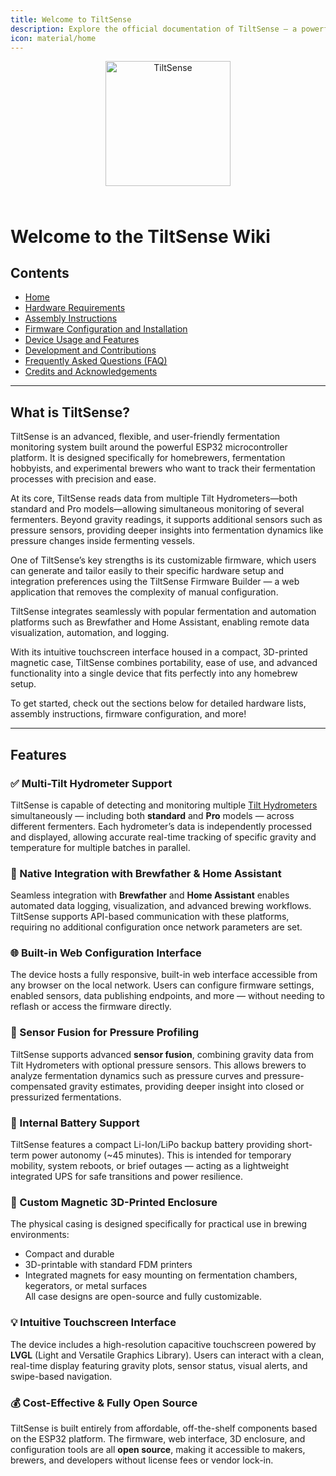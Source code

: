```yaml
---
title: Welcome to TiltSense
description: Explore the official documentation of TiltSense — a powerful, customizable, and open-source fermentation monitoring system based on ESP32.
icon: material/home
---
```


<div align="center">
  <img src="../TiltSense/assets/logo-text.svg" alt="TiltSense" width="200" style="margin-bottom: 1.5rem;" />
</div>

# Welcome to the TiltSense Wiki

## Contents

- [Home](index.md)
- [Hardware Requirements](Hardware.md)
- [Assembly Instructions](Assembly.md)
- [Firmware Configuration and Installation](Firmware-Setup.md)
- [Device Usage and Features](Usage.md)
- [Development and Contributions](Development.md)
- [Frequently Asked Questions (FAQ)](FAQ.md)
- [Credits and Acknowledgements](Credits.md)

---

## What is TiltSense?

TiltSense is an advanced, flexible, and user-friendly fermentation monitoring system built around the powerful ESP32
microcontroller platform. It is designed specifically for homebrewers, fermentation hobbyists, and experimental brewers
who want to track their fermentation processes with precision and ease.

At its core, TiltSense reads data from multiple Tilt Hydrometers—both standard and Pro models—allowing simultaneous
monitoring of several fermenters. Beyond gravity readings, it supports additional sensors such as pressure sensors,
providing deeper insights into fermentation dynamics like pressure changes inside fermenting vessels.

One of TiltSense’s key strengths is its customizable firmware, which users can generate and tailor easily to their
specific hardware setup and integration preferences using the TiltSense Firmware Builder — a web application that
removes the complexity of manual configuration.

TiltSense integrates seamlessly with popular fermentation and automation platforms such as Brewfather and Home
Assistant, enabling remote data visualization, automation, and logging.

With its intuitive touchscreen interface housed in a compact, 3D-printed magnetic case, TiltSense combines portability,
ease of use, and advanced functionality into a single device that fits perfectly into any homebrew setup.

To get started, check out the sections below for detailed hardware lists, assembly instructions, firmware configuration,
and more!

---

## Features

### ✅ Multi-Tilt Hydrometer Support

TiltSense is capable of detecting and monitoring multiple [Tilt Hydrometers](https://tilthydrometer.com/)
simultaneously — including both **standard** and **Pro** models — across different fermenters. Each hydrometer’s data is
independently processed and displayed, allowing accurate real-time tracking of specific gravity and temperature for
multiple batches in parallel.

### 📡 Native Integration with Brewfather & Home Assistant

Seamless integration with **Brewfather** and **Home Assistant** enables automated data logging, visualization, and
advanced brewing workflows. TiltSense supports API-based communication with these platforms, requiring no additional
configuration once network parameters are set.

### 🌐 Built-in Web Configuration Interface

The device hosts a fully responsive, built-in web interface accessible from any browser on the local network. Users can
configure firmware settings, enabled sensors, data publishing endpoints, and more — without needing
to reflash or access the firmware directly.

### 🔀 Sensor Fusion for Pressure Profiling

TiltSense supports advanced **sensor fusion**, combining gravity data from Tilt Hydrometers with optional pressure
sensors. This allows brewers to analyze fermentation dynamics such as pressure curves and pressure-compensated gravity
estimates, providing deeper insight into closed or pressurized fermentations.

### 🔋 Internal Battery Support

TiltSense features a compact Li-Ion/LiPo backup battery providing short-term power autonomy (~45 minutes). This is
intended for temporary mobility, system reboots, or brief outages — acting as a lightweight integrated UPS for safe
transitions and power resilience.

### 🧲 Custom Magnetic 3D-Printed Enclosure

The physical casing is designed specifically for practical use in brewing environments:

- Compact and durable
- 3D-printable with standard FDM printers
- Integrated magnets for easy mounting on fermentation chambers, kegerators, or metal surfaces  
  All case designs are open-source and fully customizable.

### 💡 Intuitive Touchscreen Interface

The device includes a high-resolution capacitive touchscreen powered by **LVGL** (Light and Versatile Graphics Library).
Users can interact with a clean, real-time display featuring gravity plots, sensor status, visual alerts, and
swipe-based navigation.

### 💰 Cost-Effective & Fully Open Source

TiltSense is built entirely from affordable, off-the-shelf components based on the ESP32 platform. The firmware, web
interface, 3D enclosure, and configuration tools are all **open source**, making it accessible to makers, brewers, and
developers without license fees or vendor lock-in.